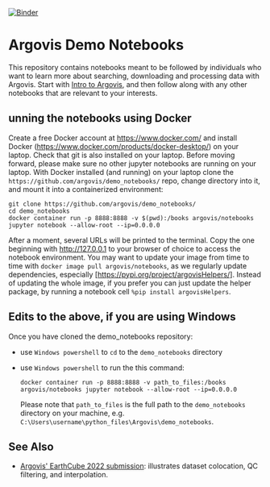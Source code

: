 [![Binder](https://mybinder.org/badge_logo.svg)](https://mybinder.org/v2/gh/argovis/demo_notebooks/HEAD)

# Argovis Demo Notebooks

This repository contains notebooks meant to be followed by individuals who want to learn more about searching, downloading and processing data with Argovis. Start with [Intro to 
Argovis](https://github.com/argovis/demo_notebooks/blob/main/Intro_to_Argovis.ipynb), and then follow along with any other notebooks that are relevant to your interests.

## unning the notebooks using Docker
Create a free Docker account at https://www.docker.com/ and install Docker (https://www.docker.com/products/docker-desktop/) on your laptop. Check that git is also installed on your laptop. Before moving forward, please make sure no other jupyter notebooks are running on your laptop. With Docker installed (and running) on your laptop clone the `https://github.com/argovis/demo_notebooks/` repo, change directory into it, and mount it into a containerized environment:

```
git clone https://github.com/argovis/demo_notebooks/
cd demo_notebooks
docker container run -p 8888:8888 -v $(pwd):/books argovis/notebooks jupyter notebook --allow-root --ip=0.0.0.0
```

After a moment, several URLs will be printed to the terminal. Copy the one beginning with http://127.0.0.1 to your browser of choice to access the notebook environment. You may want to update your image from time to time with ```docker image pull argovis/notebooks```, as we regularly update dependencies, especially [https://pypi.org/project/argovisHelpers/⁠]. Instead of updating the whole image, if you prefer you can just update the helper package, by running a notebook cell ```%pip install argovisHelpers```.

## Edits to the above, if you are using Windows
Once you have cloned the demo_notebooks repository:
- use `Windows powershell` to `cd` to the `demo_notebooks` directory
- use `Windows powershell` to run the this command:

  ```
  docker container run -p 8888:8888 -v path_to_files:/books argovis/notebooks jupyter notebook --allow-root --ip=0.0.0.0
  ```

  Please note that `path_to_files` is the full path to the `demo_notebooks` directory on your machine, e.g. `C:\Users\username\python_files\Argovis\demo_notebooks`.

## See Also

 - [Argovis' EarthCube 2022 submission](https://github.com/earthcube2022/ec22_mills_etal): illustrates dataset colocation, QC filtering, and interpolation.
